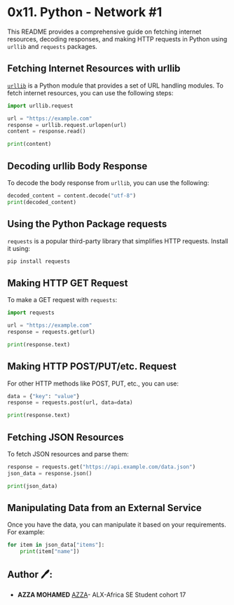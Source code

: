 # 0x11. Python - Network #1

This README provides a comprehensive guide on fetching internet resources, decoding responses, and making HTTP requests in Python using `urllib` and `requests` packages.

## Fetching Internet Resources with urllib

[`urllib`](https://docs.python.org/3/library/urllib.html) is a Python module that provides a set of URL handling modules. To fetch internet resources, you can use the following steps:

```python
import urllib.request

url = "https://example.com"
response = urllib.request.urlopen(url)
content = response.read()

print(content)
```

## Decoding urllib Body Response

To decode the body response from `urllib`, you can use the following:

```python
decoded_content = content.decode("utf-8")
print(decoded_content)
```

## Using the Python Package requests

`requests` is a popular third-party library that simplifies HTTP requests. Install it using:

```bash
pip install requests
```

## Making HTTP GET Request

To make a GET request with `requests`:

```python
import requests

url = "https://example.com"
response = requests.get(url)

print(response.text)
```

## Making HTTP POST/PUT/etc. Request

For other HTTP methods like POST, PUT, etc., you can use:

```python
data = {"key": "value"}
response = requests.post(url, data=data)

print(response.text)
```

## Fetching JSON Resources

To fetch JSON resources and parse them:

```python
response = requests.get("https://api.example.com/data.json")
json_data = response.json()

print(json_data)
```

## Manipulating Data from an External Service

Once you have the data, you can manipulate it based on your requirements. For example:

```python
for item in json_data["items"]:
    print(item["name"])
```

## Author 🖊️:
* **AZZA MOHAMED** [AZZA](https://github.com/medazza)- ALX-Africa SE Student cohort 17
